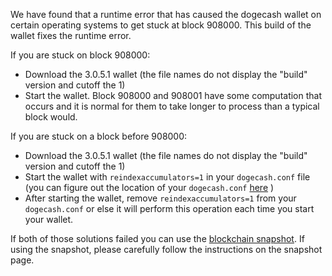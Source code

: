 We have found that a runtime error that has caused the dogecash wallet on certain operating systems to get stuck at block 908000. This build of the wallet fixes the runtime error.

If you are stuck on block 908000:
- Download the 3.0.5.1 wallet (the file names do not display the "build" version and cutoff the 1)
- Start the wallet. Block 908000 and 908001 have some computation that occurs and it is normal for them to take longer to process than a typical block would.

If you are stuck on a block before 908000:
- Download the 3.0.5.1 wallet (the file names do not display the "build" version and cutoff the 1)
- Start the wallet with `reindexaccumulators=1` in your `dogecash.conf` file (you can figure out the location of your `dogecash.conf` [here](https://dogecash.freshdesk.com/support/solutions/articles/30000004664-where-are-my-wallet-dat-blockchain-and-configuration-conf-files-located-) )
- After starting the wallet, remove `reindexaccumulators=1` from your `dogecash.conf` or else it will perform this operation each time you start your wallet.

If both of those solutions failed you can use the [blockchain snapshot](http://178.254.23.111/~pub/dogecash/Daily-Snapshots-Html/dogecash-Daily-Snapshots.html). If using the snapshot, please carefully follow the instructions on the snapshot page.